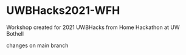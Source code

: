 # UWBHacks2021-WFH
Workshop created for 2021 UWBHacks from Home Hackathon at UW Bothell

changes on main branch
